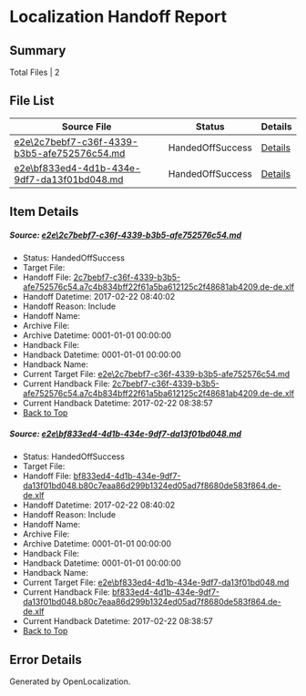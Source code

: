 # <a name='report-top'></a> Localization Handoff Report

## Summary
 Total Files | 2

## File List
 Source File | Status | Details 
 ----------- | ------ | ------- 
 [e2e\2c7bebf7-c36f-4339-b3b5-afe752576c54.md](https://github.com/OpenLocalizationTestOrg/ol-test4/blob/09d46a92c9370d83d31e811fa4e923e58e91bb43/e2e/2c7bebf7-c36f-4339-b3b5-afe752576c54.md) | HandedOffSuccess | [Details](#2c142d3bb42a8efa66aba614cc1f3ca383a891e12)
 [e2e\bf833ed4-4d1b-434e-9df7-da13f01bd048.md](https://github.com/OpenLocalizationTestOrg/ol-test4/blob/09d46a92c9370d83d31e811fa4e923e58e91bb43/e2e/bf833ed4-4d1b-434e-9df7-da13f01bd048.md) | HandedOffSuccess | [Details](#59de54343379c87ebdcab03f0b90107ca52b1d3f3)

## Item Details
##### <a name='2c142d3bb42a8efa66aba614cc1f3ca383a891e12'></a> Source: [e2e\2c7bebf7-c36f-4339-b3b5-afe752576c54.md](https://github.com/OpenLocalizationTestOrg/ol-test4/blob/09d46a92c9370d83d31e811fa4e923e58e91bb43/e2e/2c7bebf7-c36f-4339-b3b5-afe752576c54.md)
* Status: HandedOffSuccess
* Target File: 
* Handoff File: [2c7bebf7-c36f-4339-b3b5-afe752576c54.a7c4b834bff22f61a5ba612125c2f48681ab4209.de-de.xlf](https://github.com/OpenLocalizationTestOrg/ol-test4-handoff/blob/f5ce7d98faab9debed5c62c71761211f26e5c6c9/ol-handoff/OpenLocalizationTestOrg/ol-test4-dede/xinjiang/ht/2c7bebf7-c36f-4339-b3b5-afe752576c54.a7c4b834bff22f61a5ba612125c2f48681ab4209.de-de.xlf)
* Handoff Datetime: 2017-02-22 08:40:02
* Handoff Reason: Include
* Handoff Name: 
* Archive File: 
* Archive Datetime: 0001-01-01 00:00:00
* Handback File: 
* Handback Datetime: 0001-01-01 00:00:00
* Handback Name: 
* Current Target File: [e2e\2c7bebf7-c36f-4339-b3b5-afe752576c54.md](https://github.com/OpenLocalizationTestOrg/ol-test4-dede/blob/68da82ce02bab9991bbf6c95bb92e3369e591e8a/e2e/2c7bebf7-c36f-4339-b3b5-afe752576c54.md)
* Current Handback File: [2c7bebf7-c36f-4339-b3b5-afe752576c54.a7c4b834bff22f61a5ba612125c2f48681ab4209.de-de.xlf](https://github.com/OpenLocalizationTestOrg/ol-test4-handback/blob/74e51d4bd2feafa5e45ccf960ce40ee831c9787a/ol-handback/OpenLocalizationTestOrg/ol-test4-dede/xinjiang/ht/2c7bebf7-c36f-4339-b3b5-afe752576c54.a7c4b834bff22f61a5ba612125c2f48681ab4209.de-de.xlf)
* Current Handback Datetime: 2017-02-22 08:38:57
* [Back to Top](#report-top)

##### <a name='59de54343379c87ebdcab03f0b90107ca52b1d3f3'></a> Source: [e2e\bf833ed4-4d1b-434e-9df7-da13f01bd048.md](https://github.com/OpenLocalizationTestOrg/ol-test4/blob/09d46a92c9370d83d31e811fa4e923e58e91bb43/e2e/bf833ed4-4d1b-434e-9df7-da13f01bd048.md)
* Status: HandedOffSuccess
* Target File: 
* Handoff File: [bf833ed4-4d1b-434e-9df7-da13f01bd048.b80c7eaa86d299b1324ed05ad7f8680de583f864.de-de.xlf](https://github.com/OpenLocalizationTestOrg/ol-test4-handoff/blob/f5ce7d98faab9debed5c62c71761211f26e5c6c9/ol-handoff/OpenLocalizationTestOrg/ol-test4-dede/xinjiang/ht/bf833ed4-4d1b-434e-9df7-da13f01bd048.b80c7eaa86d299b1324ed05ad7f8680de583f864.de-de.xlf)
* Handoff Datetime: 2017-02-22 08:40:02
* Handoff Reason: Include
* Handoff Name: 
* Archive File: 
* Archive Datetime: 0001-01-01 00:00:00
* Handback File: 
* Handback Datetime: 0001-01-01 00:00:00
* Handback Name: 
* Current Target File: [e2e\bf833ed4-4d1b-434e-9df7-da13f01bd048.md](https://github.com/OpenLocalizationTestOrg/ol-test4-dede/blob/68da82ce02bab9991bbf6c95bb92e3369e591e8a/e2e/bf833ed4-4d1b-434e-9df7-da13f01bd048.md)
* Current Handback File: [bf833ed4-4d1b-434e-9df7-da13f01bd048.b80c7eaa86d299b1324ed05ad7f8680de583f864.de-de.xlf](https://github.com/OpenLocalizationTestOrg/ol-test4-handback/blob/74e51d4bd2feafa5e45ccf960ce40ee831c9787a/ol-handback/OpenLocalizationTestOrg/ol-test4-dede/xinjiang/ht/bf833ed4-4d1b-434e-9df7-da13f01bd048.b80c7eaa86d299b1324ed05ad7f8680de583f864.de-de.xlf)
* Current Handback Datetime: 2017-02-22 08:38:57
* [Back to Top](#report-top)


## Error Details

Generated by OpenLocalization.

